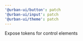 ```yaml
---
'@urban-ui/button': patch
'@urban-ui/input': patch
'@urban-ui/theme': patch
---
```


Expose tokens for control elements

